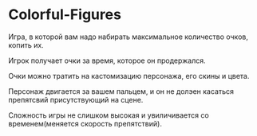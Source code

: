 # Colorful-Figures
 
Игра, в которой вам надо набирать максимальное количество очков, копить их.

Игрок получает очки за время, которое он продержался.

Очки можно тратить на кастомизацию персонажа, его скины и цвета.

Персонаж двигается за вашем пальцем, и он не долэен касаться препятсвий присутствующий на сцене.

Сложность игры не слишком высокая и увиличивается со временем(меняется скорость препятствий).